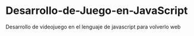 # Desarrollo-de-Juego-en-JavaScript
Desarrollo de videojuego en el lenguaje de javascript para volverlo web
